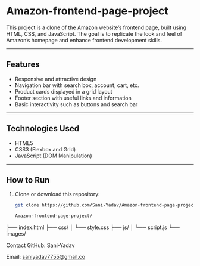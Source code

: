 # Amazon-frontend-page-project


This project is a clone of the Amazon website’s frontend page, built using HTML, CSS, and JavaScript. The goal is to replicate the look and feel of Amazon’s homepage and enhance frontend development skills.

---

## Features

- Responsive and attractive design  
- Navigation bar with search box, account, cart, etc.  
- Product cards displayed in a grid layout  
- Footer section with useful links and information  
- Basic interactivity such as buttons and search bar

---

## Technologies Used

- HTML5  
- CSS3 (Flexbox and Grid)  
- JavaScript (DOM Manipulation)

---

## How to Run

1. Clone or download this repository:  
   ```bash
   git clone https://github.com/Sani-Yadav/Amazon-frontend-page-project.git

   Amazon-frontend-page-project/
├── index.html
├── css/
│   └── style.css
├── js/
│   └── script.js
└── images/

Contact
GitHub: Sani-Yadav

Email: saniyadav7755@gmail.co
